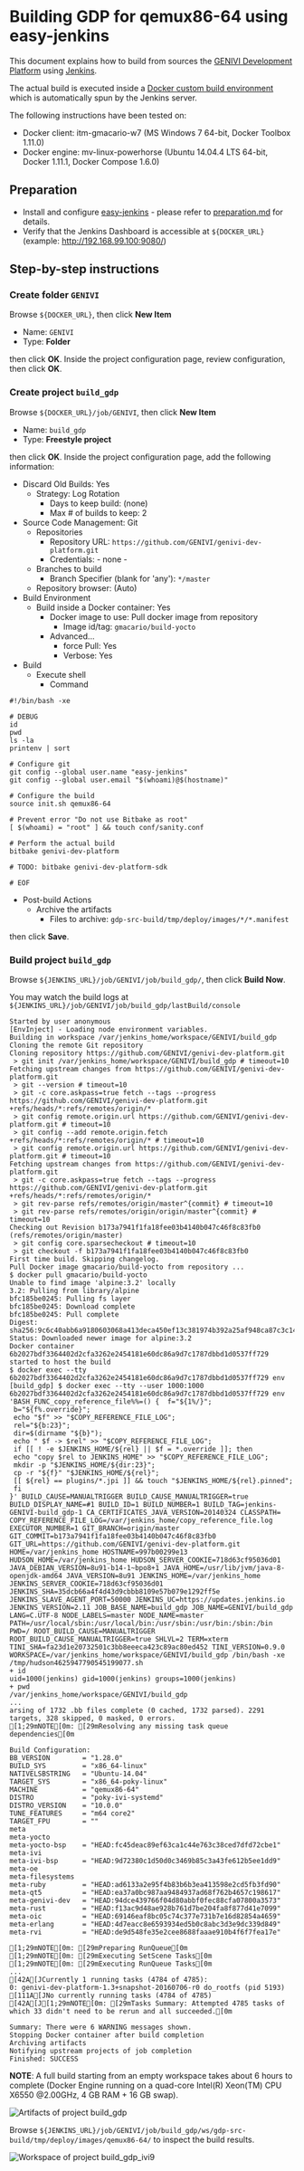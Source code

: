 # Building GDP for qemux86-64 using easy-jenkins

<!-- (2016-05-10 11:00 CEST) -->

This document explains how to build from sources the [GENIVI Development Platform](https://at.projects.genivi.org/wiki/x/aoCw) using [Jenkins](https://jenkins.io/).

The actual build is executed inside a [Docker custom build environment](https://wiki.jenkins-ci.org/display/JENKINS/CloudBees+Docker+Custom+Build+Environment+Plugin) which is automatically spun by the Jenkins server.

The following instructions have been tested on:

* Docker client: itm-gmacario-w7 (MS Windows 7 64-bit, Docker Toolbox 1.11.0)
* Docker engine: mv-linux-powerhorse (Ubuntu 14.04.4 LTS 64-bit, Docker 1.11.1, Docker Compose 1.6.0)

## Preparation

* Install and configure [easy-jenkins](https://github.com/gmacario/easy-jenkins) - please refer to [preparation.md](https://github.com/gmacario/easy-jenkins/blob/master/docs/preparation.md) for details.
* Verify that the Jenkins Dashboard is accessible at `${DOCKER_URL}` (example: http://192.168.99.100:9080/)

## Step-by-step instructions

### Create folder `GENIVI`

Browse `${DOCKER_URL}`, then click **New Item**

* Name: `GENIVI`
* Type: **Folder**

then click **OK**. Inside the project configuration page, review configuration, then click **OK**.

### Create project `build_gdp`

<!-- (2016-05-10 11:05 CEST) -->

Browse `${DOCKER_URL}/job/GENIVI`, then click **New Item**

* Name: `build_gdp`
* Type: **Freestyle project**

then click **OK**. Inside the project configuration page, add the following information:

* Discard Old Builds: Yes
  - Strategy: Log Rotation
    - Days to keep build: (none)
    - Max # of builds to keep: 2
* Source Code Management: Git
  - Repositories
    - Repository URL: `https://github.com/GENIVI/genivi-dev-platform.git`
    - Credentials: - none -
  - Branches to build
    - Branch Specifier (blank for 'any'): `*/master`
  - Repository browser: (Auto)
* Build Environment
  - Build inside a Docker container: Yes
    - Docker image to use: Pull docker image from repository
      - Image id/tag: `gmacario/build-yocto`
    - Advanced...
      - force Pull: Yes
      - Verbose: Yes
* Build
  - Execute shell
    - Command

```
#!/bin/bash -xe

# DEBUG
id
pwd
ls -la
printenv | sort

# Configure git
git config --global user.name "easy-jenkins"
git config --global user.email "$(whoami)@$(hostname)"

# Configure the build
source init.sh qemux86-64

# Prevent error "Do not use Bitbake as root"
[ $(whoami) = "root" ] && touch conf/sanity.conf

# Perform the actual build
bitbake genivi-dev-platform

# TODO: bitbake genivi-dev-platform-sdk

# EOF
```

* Post-build Actions
  - Archive the artifacts
    - Files to archive: `gdp-src-build/tmp/deploy/images/*/*.manifest`

then click **Save**.

### Build project `build_gdp`

Browse `${JENKINS_URL}/job/GENIVI/job/build_gdp/`, then click **Build Now**.

You may watch the build logs at `${JENKINS_URL}/job/GENIVI/job/build_gdp/lastBuild/console`

<!-- (2016-07-07 16:00 CEST) http://alm-gm-ubu15.solarma.it:9080/job/GENIVI/job/build_gdp/1/console -->

```
Started by user anonymous
[EnvInject] - Loading node environment variables.
Building in workspace /var/jenkins_home/workspace/GENIVI/build_gdp
Cloning the remote Git repository
Cloning repository https://github.com/GENIVI/genivi-dev-platform.git
 > git init /var/jenkins_home/workspace/GENIVI/build_gdp # timeout=10
Fetching upstream changes from https://github.com/GENIVI/genivi-dev-platform.git
 > git --version # timeout=10
 > git -c core.askpass=true fetch --tags --progress https://github.com/GENIVI/genivi-dev-platform.git +refs/heads/*:refs/remotes/origin/*
 > git config remote.origin.url https://github.com/GENIVI/genivi-dev-platform.git # timeout=10
 > git config --add remote.origin.fetch +refs/heads/*:refs/remotes/origin/* # timeout=10
 > git config remote.origin.url https://github.com/GENIVI/genivi-dev-platform.git # timeout=10
Fetching upstream changes from https://github.com/GENIVI/genivi-dev-platform.git
 > git -c core.askpass=true fetch --tags --progress https://github.com/GENIVI/genivi-dev-platform.git +refs/heads/*:refs/remotes/origin/*
 > git rev-parse refs/remotes/origin/master^{commit} # timeout=10
 > git rev-parse refs/remotes/origin/origin/master^{commit} # timeout=10
Checking out Revision b173a7941f1fa18fee03b4140b047c46f8c83fb0 (refs/remotes/origin/master)
 > git config core.sparsecheckout # timeout=10
 > git checkout -f b173a7941f1fa18fee03b4140b047c46f8c83fb0
First time build. Skipping changelog.
Pull Docker image gmacario/build-yocto from repository ...
$ docker pull gmacario/build-yocto
Unable to find image 'alpine:3.2' locally
3.2: Pulling from library/alpine
bfc185be0245: Pulling fs layer
bfc185be0245: Download complete
bfc185be0245: Pull complete
Digest: sha256:9c6c40abb6a9180603068a413deca450ef13c381974b392a25af948ca87c3c14
Status: Downloaded newer image for alpine:3.2
Docker container 6b2027bdf3364402d2cfa3262e2454181e60dc86a9d7c1787dbbd1d0537ff729 started to host the build
$ docker exec --tty 6b2027bdf3364402d2cfa3262e2454181e60dc86a9d7c1787dbbd1d0537ff729 env
[build_gdp] $ docker exec --tty --user 1000:1000 6b2027bdf3364402d2cfa3262e2454181e60dc86a9d7c1787dbbd1d0537ff729 env 'BASH_FUNC_copy_reference_file%%=() {  f="${1%/}";
 b="${f%.override}";
 echo "$f" >> "$COPY_REFERENCE_FILE_LOG";
 rel="${b:23}";
 dir=$(dirname "${b}");
 echo " $f -> $rel" >> "$COPY_REFERENCE_FILE_LOG";
 if [[ ! -e $JENKINS_HOME/${rel} || $f = *.override ]]; then
 echo "copy $rel to JENKINS_HOME" >> "$COPY_REFERENCE_FILE_LOG";
 mkdir -p "$JENKINS_HOME/${dir:23}";
 cp -r "${f}" "$JENKINS_HOME/${rel}";
 [[ ${rel} == plugins/*.jpi ]] && touch "$JENKINS_HOME/${rel}.pinned";
 fi
}' BUILD_CAUSE=MANUALTRIGGER BUILD_CAUSE_MANUALTRIGGER=true BUILD_DISPLAY_NAME=#1 BUILD_ID=1 BUILD_NUMBER=1 BUILD_TAG=jenkins-GENIVI-build_gdp-1 CA_CERTIFICATES_JAVA_VERSION=20140324 CLASSPATH= COPY_REFERENCE_FILE_LOG=/var/jenkins_home/copy_reference_file.log EXECUTOR_NUMBER=1 GIT_BRANCH=origin/master GIT_COMMIT=b173a7941f1fa18fee03b4140b047c46f8c83fb0 GIT_URL=https://github.com/GENIVI/genivi-dev-platform.git HOME=/var/jenkins_home HOSTNAME=997b00299e13 HUDSON_HOME=/var/jenkins_home HUDSON_SERVER_COOKIE=718d63cf95036d01 JAVA_DEBIAN_VERSION=8u91-b14-1~bpo8+1 JAVA_HOME=/usr/lib/jvm/java-8-openjdk-amd64 JAVA_VERSION=8u91 JENKINS_HOME=/var/jenkins_home JENKINS_SERVER_COOKIE=718d63cf95036d01 JENKINS_SHA=35dcb66a4f4d43d9cbbb8109e57b079e1292ff5e JENKINS_SLAVE_AGENT_PORT=50000 JENKINS_UC=https://updates.jenkins.io JENKINS_VERSION=2.11 JOB_BASE_NAME=build_gdp JOB_NAME=GENIVI/build_gdp LANG=C.UTF-8 NODE_LABELS=master NODE_NAME=master PATH=/usr/local/sbin:/usr/local/bin:/usr/sbin:/usr/bin:/sbin:/bin PWD=/ ROOT_BUILD_CAUSE=MANUALTRIGGER ROOT_BUILD_CAUSE_MANUALTRIGGER=true SHLVL=2 TERM=xterm TINI_SHA=fa23d1e20732501c3bb8eeeca423c89ac80ed452 TINI_VERSION=0.9.0 WORKSPACE=/var/jenkins_home/workspace/GENIVI/build_gdp /bin/bash -xe /tmp/hudson4625947790545199077.sh
+ id
uid=1000(jenkins) gid=1000(jenkins) groups=1000(jenkins)
+ pwd
/var/jenkins_home/workspace/GENIVI/build_gdp
...
arsing of 1732 .bb files complete (0 cached, 1732 parsed). 2291 targets, 328 skipped, 0 masked, 0 errors.
[1;29mNOTE[0m: [29mResolving any missing task queue dependencies[0m

Build Configuration:
BB_VERSION        = "1.28.0"
BUILD_SYS         = "x86_64-linux"
NATIVELSBSTRING   = "Ubuntu-14.04"
TARGET_SYS        = "x86_64-poky-linux"
MACHINE           = "qemux86-64"
DISTRO            = "poky-ivi-systemd"
DISTRO_VERSION    = "10.0.0"
TUNE_FEATURES     = "m64 core2"
TARGET_FPU        = ""
meta              
meta-yocto        
meta-yocto-bsp    = "HEAD:fc45deac89ef63ca1c44e763c38ced7dfd72cbe1"
meta-ivi          
meta-ivi-bsp      = "HEAD:9d72380c1d50d0c3469b85c3a43fe612b5ee1dd9"
meta-oe           
meta-filesystems  
meta-ruby         = "HEAD:ad6133a2e95f4b83b6b3ea413598e2cd5fb3fd90"
meta-qt5          = "HEAD:ea37a0bc987aa9484937ad68f762b4657c198617"
meta-genivi-dev   = "HEAD:94dce439766f04d80abbf0fec88cfa07800a3573"
meta-rust         = "HEAD:f13ac9d48ae928b761d7be204fa8f877d41e7099"
meta-oic          = "HEAD:69146eaf8bc05c74c377e731b7e16d82854a4659"
meta-erlang       = "HEAD:4d7eacc8e6593934ed5b0c8abc3d3e9dc339d849"
meta-rvi          = "HEAD:de9d548fe35e2cee8688faaae910b4f6f7fea17e"

[1;29mNOTE[0m: [29mPreparing RunQueue[0m
[1;29mNOTE[0m: [29mExecuting SetScene Tasks[0m
[1;29mNOTE[0m: [29mExecuting RunQueue Tasks[0m
...
[42A[JCurrently 1 running tasks (4784 of 4785):
0: genivi-dev-platform-1.3+snapshot-20160706-r0 do_rootfs (pid 5193)
[111A[JNo currently running tasks (4784 of 4785)
[42A[J[1;29mNOTE[0m: [29mTasks Summary: Attempted 4785 tasks of which 33 didn't need to be rerun and all succeeded.[0m

Summary: There were 6 WARNING messages shown.
Stopping Docker container after build completion
Archiving artifacts
Notifying upstream projects of job completion
Finished: SUCCESS
```

**NOTE**: A full build starting from an empty workspace takes about 6 hours to complete (Docker Engine running on a quad-core Intel(R) Xeon(TM) CPU X6550 @2.00GHz, 4 GB RAM + 16 GB swap).

![Artifacts of project build_gdp](images/capture-20160622-0924.png)

Browse `${JENKINS_URL}/job/GENIVI/job/build_gdp/ws/gdp-src-build/tmp/deploy/images/qemux86-64/` to inspect the build results.

![Workspace of project build_gdp_ivi9](images/capture-20160622-0925.png)

<!-- EOF -->
